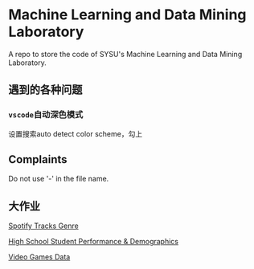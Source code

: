 # Machine Learning and Data Mining Laboratory

A repo to store the code of SYSU's Machine Learning and Data Mining Laboratory.

## 遇到的各种问题

### `vscode`自动深色模式

设置搜索auto detect color scheme，勾上

## Complaints

Do not use '-' in the file name. 

## 大作业

[Spotify Tracks Genre](https://www.kaggle.com/datasets/thedevastator/spotify-tracks-genre-dataset)

[High School Student Performance & Demographics](https://www.kaggle.com/datasets/dillonmyrick/high-school-student-performance-and-demographics)

[Video Games Data](https://www.kaggle.com/datasets/maso0dahmed/video-games-data)
